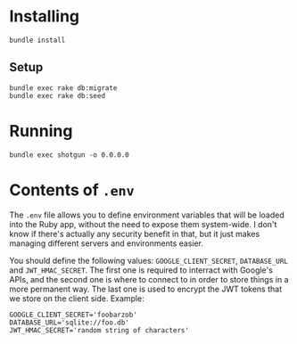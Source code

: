 # Installing

    bundle install

## Setup

    bundle exec rake db:migrate
    bundle exec rake db:seed

# Running

    bundle exec shotgun -o 0.0.0.0

# Contents of `.env`

The `.env` file allows you to define environment variables that will be loaded
into the Ruby app, without the need to expose them system-wide. I don't know if
there's actually any security benefit in that, but it just makes managing
different servers and environments easier.

You should define the following values: `GOOGLE_CLIENT_SECRET`, `DATABASE_URL`
and `JWT_HMAC_SECRET`. The first one is required to interract with Google's
APIs, and the second one is where to connect to in order to store things in a
more permanent way. The last one is used to encrypt the JWT tokens that we
store on the client side. Example:

    GOOGLE_CLIENT_SECRET='foobarzob'
    DATABASE_URL='sqlite://foo.db'
    JWT_HMAC_SECRET='random string of characters'
